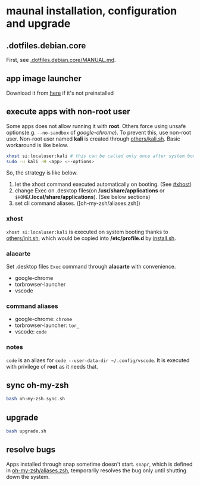 # maunal installation, configuration and upgrade

## .dotfiles.debian.core

First, see [.dotfiles.debian.core/MANUAL.md](.dotfiles.debian.core/MANUAL.md).

## app image launcher

Download it from [here](https://github.com/TheAssassin/AppImageLauncher) if it's not preinstalled

## execute apps with non-root user

Some apps does not allow running it with **root**. Others force using unsafe options(e.g. `--no-sandbox` of _google-chrome_). To prevent this, use non-root user. Non-root user named **kali** is created through [others/kali.sh](others/kali.sh). Basic workaround is like below.

```bash
xhost si:localuser:kali # this can be called only once after system booting.
sudo -u kali -H <app> <--options>
```

So, the strategy is like below. 

1. let the xhost command executed automatically on booting. (See [#xhost](#xhost))
2. change Exec on .desktop files(on **/usr/share/applications** or `$HOME`**/.local/share/applications**). (See below sections)
3. set cli command aliases. ([oh-my-zsh/aliases.zsh])

### xhost

`xhost si:localuser:kali` is executed on system booting thanks to [others/init.sh](others/init.sh), which would be copied into **/etc/profile.d** by [install.sh](install.sh).

### alacarte

Set .desktop files `Exec` command through **alacarte** with convenience.

* google-chrome
* torbrowser-launcher
* vscode

### command aliases

* google-chrome: `chrome`
* torbrowser-launcher: `tor_`
* vscode: `code`

### notes

`code` is an aliaes for `code --user-data-dir ~/.config/vscode`. It is executed with privilege of **root** as it needs that.

## sync oh-my-zsh

```bash
bash oh-my-zsh.sync.sh
```

## upgrade

```bash
bash upgrade.sh
```

## resolve bugs

Apps installed through snap sometime doesn't start. `snapr`, which is defined in [oh-my-zsh/aliases.zsh](oh-my-zsh/aliases.zsh), temporarily resolves the bug only until shutting down the system.
